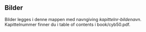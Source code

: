 ## Bilder
Bilder legges i denne mappen med navngiving *kapittelnr-bildenavn*. Kapittelnummer finner du i table of contents i book/cyb50.pdf.

